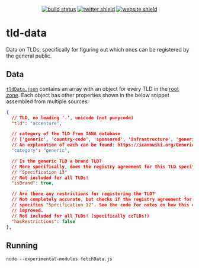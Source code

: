 <p align="center">
    <a href="https://github.com/Cobertos/tld-data/actions" target="_blank"><img alt="build status" src="https://github.com/Cobertos/tld-data/workflows/Fetch%20Data/badge.svg"></a>
    <a href="https://twitter.com/cobertos" target="_blank"><img alt="twitter shield" src="https://img.shields.io/badge/twitter-%40cobertos-0084b4.svg"></a>
    <a href="https://cobertos.com" target="_blank"><img alt="website shield" src="https://img.shields.io/badge/website-cobertos.com-888888.svg"></a>
</p>

# tld-data

Data on TLDs, specifically for figuring out which ones can be registered by the general public.

## Data

[`tldData.json`](tldData.json) contains an array with an object for every TLD in the [root zone](http://www.internic.net/domain/root.zone). Each object has other properties shown in the below snippet assembled from multiple sources.

```json
{
  // TLD, no leading '.', unicode (not punycode)
  "tld": "accenture",

  // category of the TLD from IANA database
  // ['generic', 'country-code', 'sponsored', 'infrastructure', 'generic-restricted', 'test']
  // An explanation of each can be found: https://icannwiki.org/Generic_top-level_domain
  "category": "generic",

  // Is the generic TLD a brand TLD?
  // More specifically, does the registry agreement for this TLD specify
  // "Specification 13"
  // Not included for all TLDs!
  "isBrand": true,

  // Are there any restrictions for registering the TLD?
  // Not completely accurate, but checks if the registry agreement for this TLD
  // specifies "Specification 12". See the code for notes on how this can be
  // improved.
  // Not included for all TLDs! (specifically ccTLDs!)
  "hasRestrictions": false
},
```

## Running

`node --experimental-modules fetchData.js`

